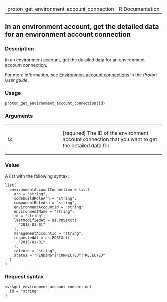 <table style="width: 100%;">
<tbody>
<tr class="odd">
<td>proton_get_environment_account_connection</td>
<td style="text-align: right;">R Documentation</td>
</tr>
</tbody>
</table>

## In an environment account, get the detailed data for an environment account connection

### Description

In an environment account, get the detailed data for an environment
account connection.

For more information, see [Environment account
connections](https://docs.aws.amazon.com/proton/latest/userguide/ag-env-account-connections.html)
in the *Proton User guide*.

### Usage

    proton_get_environment_account_connection(id)

### Arguments

<table>
<colgroup>
<col style="width: 35%" />
<col style="width: 65%" />
</colgroup>
<tbody>
<tr class="odd">
<td><code
id="proton_get_environment_account_connection_:_id">id</code></td>
<td><p>[required] The ID of the environment account connection that you
want to get the detailed data for.</p></td>
</tr>
</tbody>
</table>

### Value

A list with the following syntax:

    list(
      environmentAccountConnection = list(
        arn = "string",
        codebuildRoleArn = "string",
        componentRoleArn = "string",
        environmentAccountId = "string",
        environmentName = "string",
        id = "string",
        lastModifiedAt = as.POSIXct(
          "2015-01-01"
        ),
        managementAccountId = "string",
        requestedAt = as.POSIXct(
          "2015-01-01"
        ),
        roleArn = "string",
        status = "PENDING"|"CONNECTED"|"REJECTED"
      )
    )

### Request syntax

    svc$get_environment_account_connection(
      id = "string"
    )
